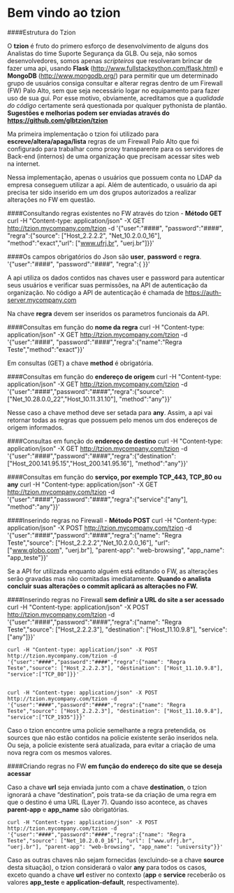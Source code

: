 # Bem vindo ao tzion

####Estrutura do Tzion

O **tzion** é fruto do primero esforço de desenvolvimento de alguns dos Analistas do time Suporte Segurança da GLB. Ou seja, não somos desenvolvedores, somos apenas *scripteiros* que resolveram brincar de fazer uma api, usando **Flask** (http://www.fullstackpython.com/flask.html) e **MongoDB** (http://www.mongodb.org/) para permitir que um determinado grupo de usuários consiga consultar e alterar regras dentro de um Firewall (FW) Palo Alto, sem que seja necessário logar no equipamento para fazer uso de sua gui. Por esse motivo, obviamente, acreditamos que a *qualidade do código* certamente será questionada por qualquer pythonista de plantão. **Sugestões e melhorias podem ser enviadas através do https://github.com/glbtzion/tzion**

Ma primeira implementação o tzion foi utilizado para __escreve/altera/apaga/lista__ regras de um Firewall Palo Alto que foi configurado para trabalhar como proxy transparente para os servidores de Back-end (internos) de uma organização que precisam acessar sites web na internet.

Nessa implementação, apenas o usuários que possuem conta no LDAP da empresa conseguem utilizar a api. Além de autenticado, o usuário da api precisa ter sido inserido em um dos grupos autorizados a realizar alterações no FW em questão. 

####Consultando regras existentes no FW através do tzion - **Método GET**
    curl -H "Content-type: application/json" -X GET http://tzion.mycompany.com/tzion -d '{"user":"####", "password":"####", "regra":{"source": ["Host_2.2.2.2", "Net_10.2.0.0_16"], "method":"exact","url": ["www.ufrj.br", "uerj.br"]}}'

####Os campos obrigatórios do Json são **user**, **password** e **regra**. 
    '{"user":"####", "password":"####", "regra":{ }}'

A api utiliza os dados contidos nas chaves user e password para autenticar seus usuários e verificar suas permissões, na API de autenticação da organização.
No código a API de autenticação é chamada de https://auth-server.mycompany.com

Na chave **regra** devem ser inseridos os parametros funcionais da API.

####Consultas em função do __nome da regra__
    curl -H "Content-type: application/json" -X GET http://tzion.mycompany.com/tzion -d '{"user":"####", "password":"####","regra":{"name":"Regra Teste","method":"exact"}}'

Em consultas (GET) a chave **method** é obrigatória.

####Consultas em função do __endereço de origem__
    curl -H "Content-type: application/json" -X GET http://tzion.mycompany.com/tzion -d '{"user":"####","password":"####","regra":{"source": ["Net_10.28.0.0_22","Host_10.11.31.10"], "method":"any"}}'

Nesse caso a chave method deve ser setada para **any**. Assim, a api vai retornar todas as regras que possuem pelo menos um dos endereços de origem informados.

####Consultas em função do __endereço de destino__
    curl -H "Content-type: application/json" -X GET http://tzion.mycompany.com/tzion -d '{"user":"####","password":"####","regra":{"destination": ["Host_200.141.95.15","Host_200.141.95.16"], "method":"any"}}'

####Consultas em função do __serviço, por exemplo TCP_443, TCP_80 ou any__
    curl -H "Content-type: application/json" -X GET http://tzion.mycompany.com/tzion -d '{"user":"####","password":"####","regra":{"service":["any"], "method":"any"}}'


####Inserindo regras no Firewall - **Método POST**
    curl -H "Content-type: application/json" -X POST http://tzion.mycompany.com/tzion -d '{"user":"####","password":"####","regra":{"name": "Regra Teste","source": ["Host_2.2.2.2","Net_10.2.0.0_16"], "url": ["www.globo.com", "uerj.br"], "parent-app": "web-browsing", "app_name": "app_teste"}}'

Se a API for utilizada enquanto alguém está editando o FW, as alterações serão gravadas mas não comitadas imediatamente. **Quando o analista concluir suas alterações o commit aplicará as alterações no FW.**

####Inserindo regras no Firewall **sem definir a URL do site a ser acessado**
    curl -H "Content-type: application/json" -X POST http://tzion.mycompany.com/tzion -d '{"user":"####","password":"####","regra":{"name": "Regra Teste","source": ["Host_2.2.2.3"], "destination": ["Host_11.10.9.8"], "service":["any"]}}'


    curl -H "Content-type: application/json" -X POST http://tzion.mycompany.com/tzion -d '{"user":"####","password":"####","regra":{"name": "Regra Teste","source": ["Host_2.2.2.3"], "destination": ["Host_11.10.9.8"], "service":["TCP_80"]}}'


    curl -H "Content-type: application/json" -X POST http://tzion.mycompany.com/tzion -d '{"user":"####","password":"####","regra":{"name": "Regra Teste","source": ["Host_2.2.2.3"], "destination": ["Host_11.10.9.8"], "service":["TCP_1935"]}}'


Caso o tzion encontre uma policie semelhante a regra pretendida, os sources que não estão contidos na policie existente serão inseridos nela. Ou seja, a policie existente será atualizada, para evitar a criação de uma nova regra com os mesmos valores.

####Criando regras no FW **em função do endereço do site que se deseja acessar**

Caso a chave **url** seja enviada junto com a chave **destination**, o tzion ignorará a chave “destination”, pois trata-se da criação de uma regra em que o destino é uma URL (Layer 7). Quando isso acontece, as chaves **parent-app** e **app_name** são obrigatórias.

    curl -H "Content-type: application/json" -X POST http://tzion.mycompany.com/tzion -d '{"user":"####","password":"####","regra":{"name": "Regra Teste","source": ["Net_10.2.0.0_16"], "url": ["www.ufrj.br", "uerj.br"], "parent-app": "web-browsing", "app_name": "university"}}'

Caso as outras chaves não sejam fornecidas (excluindo-se a chave **source** desta situação), o tzion considerará o valor **any** para todos os casos, exceto quando a chave **url** estiver no contexto (**app** e **service** receberão os valores **app_teste** e **application-default**, respectivamente).

